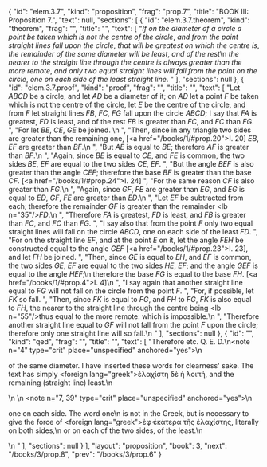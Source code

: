{
  "id": "elem.3.7",
  "kind": "proposition",
  "frag": "prop.7",
  "title": "BOOK III: Proposition 7.",
  "text": null,
  "sections": [
    {
      "id": "elem.3.7.theorem",
      "kind": "theorem",
      "frag": "",
      "title": "",
      "text": [
        "<var>If on the diameter of a circle a point be taken which is not the centre of the circle</var>, <var>and from the point straight lines fall upon the circle</var>, <var>that will be greatest on which the centre is</var>, <var>the remainder of the same diameter will be least</var>, <var>and of the rest</var>\n       <var>the nearer to the straight line through the centre is always greater than the more remote</var>, <var>and only two equal straight lines will fall from the point on the circle</var>, <var>one on each side of the least straight line</var>. "
      ],
      "sections": null
    },
    {
      "id": "elem.3.7.proof",
      "kind": "proof",
      "frag": "",
      "title": "",
      "text": [
        "Let <var>ABCD</var> be a circle, and let <var>AD</var> be a diameter of it; on <var>AD</var> let a point <var>F</var> be taken which is not the centre of the circle, let <var>E</var> be the centre of the circle, and from <var>F</var> let straight lines <var>FB</var>, <var>FC</var>, <var>FG</var> fall upon the circle <var>ABCD</var>; I say that <var>FA</var> is greatest, <var>FD</var> is least, and of the rest <var>FB</var> is greater than <var>FC</var>, and <var>FC</var> than <var>FG</var>. ",
        "For let <var>BE</var>, <var>CE</var>, <var>GE</var> be joined. \n      ",
        "Then, since in any triangle two sides are greater than the remaining one, [<a href=\"/books/1/#prop.20\">I. 20</a>] <var>EB</var>, <var>EF</var> are greater than <var>BF</var>.\n      ",
        "But <var>AE</var> is equal to <var>BE</var>; therefore <var>AF</var> is greater than <var>BF</var>.\n      ",
        "Again, since <var>BE</var> is equal to <var>CE</var>, and <var>FE</var> is common, the two sides <var>BE</var>, <var>EF</var> are equal to the two sides <var>CE</var>, <var>EF</var>. ",
        "But the angle <var>BEF</var> is also greater than the angle <var>CEF</var>; therefore the base <var>BF</var> is greater than the base <var>CF</var>. [<a href=\"/books/1/#prop.24\">I. 24</a>] ",
        "For the same reason <var>CF</var> is also greater than <var>FG</var>.\n       ",
        "Again, since <var>GF</var>, <var>FE</var> are greater than <var>EG</var>, and <var>EG</var> is equal to <var>ED</var>, <var>GF</var>, <var>FE</var> are greater than <var>ED</var>.\n      ",
        "Let <var>EF</var> be subtracted from each; therefore the remainder <var>GF</var> is greater than the remainder <lb n=\"35\"/><var>FD</var>.\n      ",
        "Therefore <var>FA</var> is greatest, <var>FD</var> is least, and <var>FB</var> is greater than <var>FC</var>, and <var>FC</var> than <var>FG</var>. ",
        "I say also that from the point <var>F</var> only two equal straight lines will fall on the circle <var>ABCD</var>, one on each side of the least <var>FD</var>. ",
        "For on the straight line <var>EF</var>, and at the point <var>E</var> on it, let the angle <var>FEH</var> be constructed equal to the angle <var>GEF</var> [<a href=\"/books/1/#prop.23\">I. 23</a>], and let <var>FH</var> be joined. ",
        "Then, since <var>GE</var> is equal to <var>EH</var>, and <var>EF</var> is common, the two sides <var>GE</var>, <var>EF</var> are equal to the two sides <var>HE</var>, <var>EF</var>; and the angle <var>GEF</var> is equal to the angle <var>HEF</var>;\n       therefore the base <var>FG</var> is equal to the base <var>FH</var>. [<a href=\"/books/1/#prop.4\">I. 4</a>]\n      ",
        "I say again that another straight line equal to <var>FG</var> will not fall on the circle from the point <var>F</var>. ",
        "For, if possible, let <var>FK</var> so fall. ",
        "Then, since <var>FK</var> is equal to <var>FG</var>, and <var>FH</var> to <var>FG</var>, <var>FK</var> is also equal to <var>FH</var>, the nearer to the straight line through the centre being <lb n=\"55\"/>thus equal to the more remote: which is impossible.\n      ",
        "Therefore another straight line equal to <var>GF</var> will not fall from the point <var>F</var> upon the circle; therefore only one straight line will so fall.\n      "
      ],
      "sections": null
    },
    {
      "id": "",
      "kind": "qed",
      "frag": "",
      "title": "",
      "text": [
        "Therefore etc. Q. E. D.\n<note n=\"4\" type=\"crit\" place=\"unspecified\" anchored=\"yes\">\n        <p>of the same diameter. I have inserted these words for clearness' sake. The text has simply <foreign lang=\"greek\">ἐλαχίστη δὲ ἡ λοιπή</foreign>, <quote>and the remaining (straight line) least.</quote>\n</p>\n       </note>\n       <note n=\"7, 39\" type=\"crit\" place=\"unspecified\" anchored=\"yes\">\n        <p>one on each side. The word <quote>one</quote>\n is not in the Greek, but is necessary to give the force of <foreign lang=\"greek\">ἐφ̓ ἑκάτερα τῆς ἐλαχίστης</foreign>, literally <quote>on both sides,</quote>\n or <quote>on each of the two sides, of the least.</quote>\n</p>\n       </note>"
      ],
      "sections": null
    }
  ],
  "layout": "proposition",
  "book": 3,
  "next": "/books/3/prop.8",
  "prev": "/books/3/prop.6"
}
